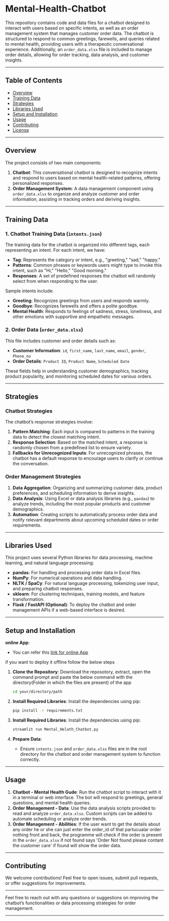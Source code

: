 # Mental-Health-Chatbot

This repository contains code and data files for a chatbot designed to interact with users based on specific intents, as well as an order management system that manages customer order data. The chatbot is structured to respond to common greetings, farewells, and queries related to mental health, providing users with a therapeutic conversational experience. Additionally, an `order_data.xlsx` file is included to manage order details, allowing for order tracking, data analysis, and customer insights.

---

## Table of Contents

- [Overview](#overview)
- [Training Data](#training-data)
- [Strategies](#strategies)
- [Libraries Used](#libraries-used)
- [Setup and Installation](#setup-and-installation)
- [Usage](#usage)
- [Contributing](#contributing)
- [License](#license)

---

## Overview

The project consists of two main components:

1. **Chatbot**: This conversational chatbot is designed to recognize intents and respond to users based on mental health-related patterns, offering personalized responses.
2. **Order Management System**: A data management component using `order_data.xlsx` to organize and analyze customer and order information, assisting in tracking orders and deriving insights.

---

## Training Data

### 1. Chatbot Training Data (`intents.json`)

The training data for the chatbot is organized into different tags, each representing an intent. For each intent, we have:
- **Tag**: Represents the category or intent, e.g., "greeting," "sad," "happy."
- **Patterns**: Common phrases or keywords users might type to invoke this intent, such as "Hi," "Hello," "Good morning."
- **Responses**: A set of predefined responses the chatbot will randomly select from when responding to the user.

Sample intents include:
- **Greeting**: Recognizes greetings from users and responds warmly.
- **Goodbye**: Recognizes farewells and offers a polite goodbye.
- **Mental Health**: Responds to feelings of sadness, stress, loneliness, and other emotions with supportive and empathetic messages.

### 2. Order Data (`order_data.xlsx`)

This file includes customer and order details such as:
- **Customer Information**: `id`, `first_name`, `last_name`, `email`, `gender`, `Phone_no`
- **Order Details**: `Product ID`, `Product Name`, `Scheduled Date`

These fields help in understanding customer demographics, tracking product popularity, and monitoring scheduled dates for various orders.

---

## Strategies

### Chatbot Strategies

The chatbot’s response strategies involve:
1. **Pattern Matching**: Each input is compared to patterns in the training data to detect the closest matching intent.
2. **Response Selection**: Based on the matched intent, a response is randomly chosen from a predefined list to ensure variety.
3. **Fallbacks for Unrecognized Inputs**: For unrecognized phrases, the chatbot has a default response to encourage users to clarify or continue the conversation.

### Order Management Strategies

1. **Data Aggregation**: Organizing and summarizing customer data, product preferences, and scheduling information to derive insights.
2. **Data Analysis**: Using Excel or data analysis libraries (e.g., `pandas`) to analyze trends, including the most popular products and customer demographics.
3. **Automation**: Creating scripts to automatically process order data and notify relevant departments about upcoming scheduled dates or order requirements.

---

## Libraries Used

This project uses several Python libraries for data processing, machine learning, and natural language processing:

- **pandas**: For handling and processing order data in Excel files.
- **NumPy**: For numerical operations and data handling.
- **NLTK / SpaCy**: For natural language processing, tokenizing user input, and preparing chatbot responses.
- **sklearn**: For clustering techniques, training models, and feature transformation.
- **Flask / FastAPI (Optional)**: To deploy the chatbot and order management APIs if a web-based interface is desired.

---

## Setup and Installation

**online App**:
- You can refer this [link for online App](https://mental-health-chatbot-monisha-r.streamlit.app/)

if you want to deploy it offline follow the below steps

  
1. **Clone the Repository**:
  Download the reposotory, extract, open the command prompt and paste the below command with the directory(Folder in which the files are present) of the app
   ```bash
   cd your/directory/path
   ```

3. **Install Required Libraries**:
   Install the dependencies using pip:
   ```bash
   pip install -r requirements.txt
   ```
   
4. **Install Required Libraries**:
   Install the dependencies using pip:
   ```bash
   streamlit run Mental_Helath_Chatbot.py
   ```

5. **Prepare Data**:
   - Ensure `intents.json` and `order_data.xlsx` files are in the root directory for the chatbot and order management system to function correctly.

---

## Usage

1. **Chatbot - Mental Health Gude**: Run the chatbot script to interact with it in a terminal or web interface. The bot will respond to greetings, general questions, and mental health queries.
3. **Order Management - Data**: Use the data analysis scripts provided to read and analyze `order_data.xlsx`. Custom scripts can be added to automate scheduling or analyze order trends.
4. **Order Management - Abilities**: If the user want to get the details about any order he or she can just enter the order_id of that partucualar order nothing front and back, the programme will check if the order is present in the `order_data.xlsx` if not found says 'Order Not found please contant the customer care' if found will show the order data.

---

## Contributing

We welcome contributions! Feel free to open issues, submit pull requests, or offer suggestions for improvements.

---

Feel free to reach out with any questions or suggestions on improving the chatbot’s functionalities or data processing strategies for order management.

---

